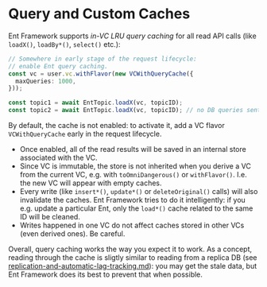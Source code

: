 # Query and Custom Caches

Ent Framework supports _in-VC LRU query caching_ for all read API calls (like `loadX()`, `loadBy*()`, `select()` etc.):

```typescript
// Somewhere in early stage of the request lifecycle:
// enable Ent query caching.
const vc = user.vc.withFlavor(new VCWithQueryCache({
  maxQueries: 1000,
}));

const topic1 = await EntTopic.loadX(vc, topicID);
const topic2 = await EntTopic.loadX(vc, topicID); // no DB queries sent!
```

By default, the cache is not enabled: to activate it, add a VC flavor `VCWithQueryCache` early  in the request lifecycle.

* Once enabled, all of the read results will be saved in an internal store associated with the VC.
* Since VC is immutable, the store is not inherited when you derive a VC from the current VC, e.g. with `toOmniDangerous()` or `withFlavor()`. I.e. the new VC will appear with empty caches.
* Every write (like `insert*()`, `update*()` or `deleteOriginal()` calls) will also invalidate the caches. Ent Framework tries to do it intelligently: if you e.g. update a particular Ent, only the `load*()` cache related to the same ID will be cleaned.
* Writes happened in one VC do not affect caches stored in other VCs (even derived ones). Be careful.

Overall, query caching works the way you expect it to work. As a concept, reading through the cache is sligtly similar to reading from a replica DB (see [replication-and-automatic-lag-tracking.md](../scalability/replication-and-automatic-lag-tracking.md "mention")): you may get the stale data, but Ent Framework does its best to prevent that when possible.
